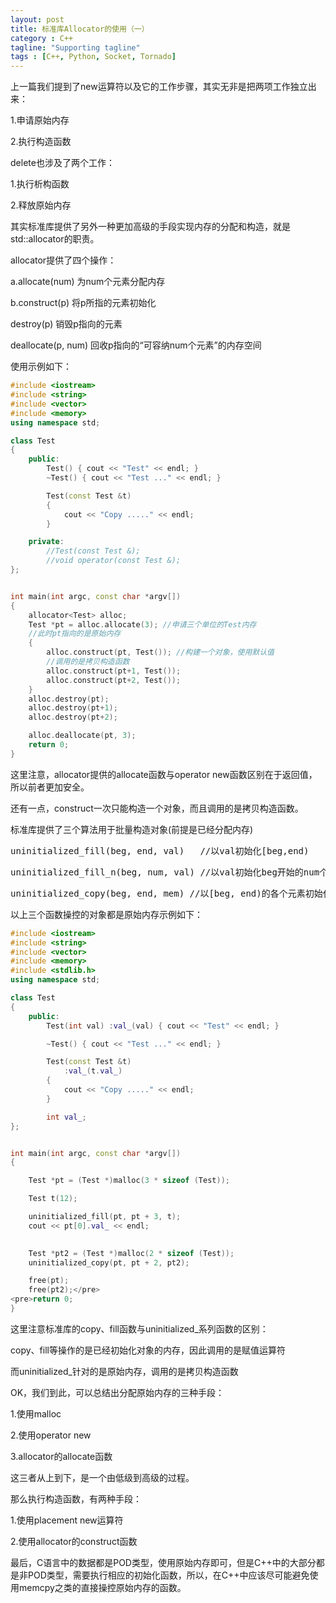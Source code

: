 ```yaml
---
layout: post
title: 标准库Allocator的使用（一）
category : C++
tagline: "Supporting tagline"
tags : [C++, Python, Socket, Tornado]
---
```

上一篇我们提到了new运算符以及它的工作步骤，其实无非是把两项工作独立出来：


1.申请原始内存

2.执行构造函数


delete也涉及了两个工作：


1.执行析构函数

2.释放原始内存


其实标准库提供了另外一种更加高级的手段实现内存的分配和构造，就是std::allocator<T>的职责。

 

allocator提供了四个操作：


a.allocate(num) 为num个元素分配内存

b.construct(p) 将p所指的元素初始化

destroy(p) 销毁p指向的元素

deallocate(p, num) 回收p指向的&ldquo;可容纳num个元素&rdquo;的内存空间


使用示例如下：



```C++
#include <iostream>
#include <string>
#include <vector>
#include <memory>
using namespace std;

class Test
{
    public:
        Test() { cout << "Test" << endl; }
        ~Test() { cout << "Test ..." << endl; }

        Test(const Test &t)
        {
            cout << "Copy ....." << endl; 
        }

    private:
        //Test(const Test &);
        //void operator(const Test &);
};


int main(int argc, const char *argv[])
{
    allocator<Test> alloc;
    Test *pt = alloc.allocate(3); //申请三个单位的Test内存
    //此时pt指向的是原始内存
    {
        alloc.construct(pt, Test()); //构建一个对象，使用默认值
        //调用的是拷贝构造函数
        alloc.construct(pt+1, Test());
        alloc.construct(pt+2, Test());
    }
    alloc.destroy(pt);
    alloc.destroy(pt+1);
    alloc.destroy(pt+2);

    alloc.deallocate(pt, 3);
    return 0;
}
```
		
这里注意，allocator提供的allocate函数与operator new函数区别在于返回值，所以前者更加安全。

还有一点，construct一次只能构造一个对象，而且调用的是拷贝构造函数。

标准库提供了三个算法用于批量构造对象(前提是已经分配内存)


<pre>uninitialized_fill(beg, end, val)   //以val初始化[beg,end)</pre>
<pre>uninitialized_fill_n(beg, num, val) //以val初始化beg开始的num个元素</pre>
<pre>uninitialized_copy(beg, end, mem) //以[beg, end)的各个元素初始化mem开始的各个元素</pre>

以上三个函数操控的对象都是原始内存示例如下：



```C++
#include <iostream>
#include <string>
#include <vector>
#include <memory>
#include <stdlib.h>
using namespace std;

class Test
{
    public:
        Test(int val) :val_(val) { cout << "Test" << endl; }

        ~Test() { cout << "Test ..." << endl; }

        Test(const Test &t)
            :val_(t.val_)
        {
            cout << "Copy ....." << endl; 
        }

        int val_;
};


int main(int argc, const char *argv[])
{

    Test *pt = (Test *)malloc(3 * sizeof (Test));

    Test t(12);

    uninitialized_fill(pt, pt + 3, t);
    cout << pt[0].val_ << endl;
    

    Test *pt2 = (Test *)malloc(2 * sizeof (Test));
    uninitialized_copy(pt, pt + 2, pt2);

    free(pt);
    free(pt2);</pre>
<pre>return 0;
}
```
		
这里注意标准库的copy、fill函数与uninitialized_系列函数的区别：


copy、fill等操作的是已经初始化对象的内存，因此调用的是赋值运算符

而uninitialized_针对的是原始内存，调用的是拷贝构造函数


OK，我们到此，可以总结出分配原始内存的三种手段：


1.使用malloc

2.使用operator new

3.allocator的allocate函数


这三者从上到下，是一个由低级到高级的过程。

那么执行构造函数，有两种手段：


1.使用placement new运算符

2.使用allocator的construct函数


 

最后，C语言中的数据都是POD类型，使用原始内存即可，但是C++中的大部分都是非POD类型，需要执行相应的初始化函数，所以，在C++中应该尽可能避免使用memcpy之类的直接操控原始内存的函数。

			